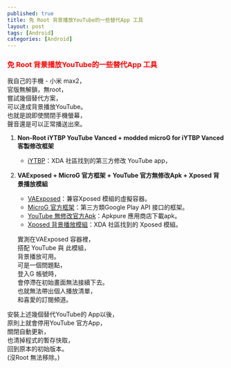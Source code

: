 ```yaml
---
published: true
title: 免 Root 背景播放YouTube的一些替代App 工具
layout: post
tags: [Android]
categories: [Android]
---
```


### <font color="red">免 Root 背景播放YouTube的一些替代App 工具</font> 

我自己的手機 - 小米 max2，   
官版無解鎖，無root，   
嘗試幾個替代方案，   
可以達成背景播放YouTube。    
也就是說即使關閉手機螢幕，   
聲音還是可以正常播送出來。   
    
1. **Non-Root iYTBP YouTube Vanced + modded microG for iYTBP Vanced 客製修改框架**    
   * [iYTBP][1]：XDA 社區找到的第三方修改 YouTube app，   
                           
                            
                    
2. **VAExposed + MicroG 官方框架 + YouTube 官方無修改Apk + Xposed 背景播放模組**   
    * [VAExposed][5]：兼容Xposed 模組的虛擬容器。    
    * [MicroG 官方框架][6]：第三方類Google Play API 接口的框架。   
    * [YouTube 無修改官方Apk][7]：Apkpure 應用商店下載apk。    
    * [Xposed 背景播放模組][8]：XDA 社區找到的 Xposed 模組。   

   實測在VAExposed 容器裡，    
   搭配 YouTube 與 此模組，    
   背景播放可用。      
   可是一個問題點，     
   登入G 帳號時，   
   會停滯在初始畫面無法接續下去。    
   也就無法帶出個人播放清單，    
   和喜愛的訂閱頻道。
    
安裝上述幾個替代YouTube的 App以後，   
原則上就會停用YouTube 官方App，   
關閉自動更新，   
也清掉程式的暫存快取，   
回到原本的初始版本。    
(沒Root 無法移除。)   

[1]: https://forum.xda-developers.com/android/apps-games/app-iytbp-injected-youtube-background-t3560900
[5]: https://github.com/android-hacker/VAExposed/releases
[6]: https://microg.org/download.html
[7]: https://apkpure.com/youtube/com.google.android.youtube
[8]: https://forum.xda-developers.com/xposed/modules/module-youtube-background-playback-v2-0-t3656133
